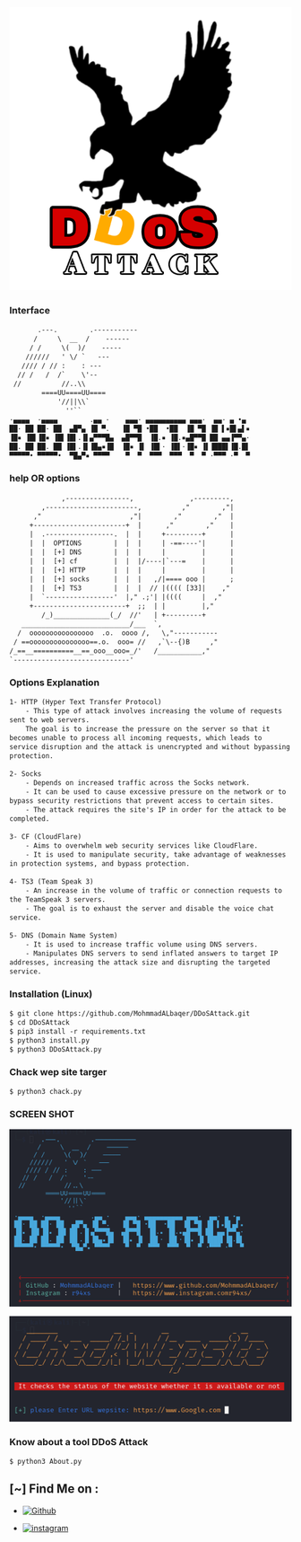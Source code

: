 ![Logo](Logo.png)


### Interface

```
       .---.        .-----------
      /     \  __  /    ------
     / /     \(  )/    -----
    //////   ' \/ `   ---
   //// / // :    : ---
  // /   /  /`    \'--
 //          //..\\
        ====UU====UU====
            '//||\\`
              ''``
·▄▄▄▄  ·▄▄▄▄        .▄▄ ·    ▄▄▄· ▄▄▄▄▄▄▄▄▄▄ ▄▄▄·  ▄▄· ▄ •▄ 
██· ██ ██· ██  ▄█▀▄ ▐█ ▀.   ▐█ ▀█ •██  •██  ▐█ ▀█ ▐█ ▌▪█▌▄▌▪
▐█▪ ▐█▌▐█▪ ▐█▌▐█▌.▐▌▄▀▀▀█▄  ▄█▀▀█  ▐█.▪ ▐█.▪▄█▀▀█ ██ ▄▄▐▀▀▄·
██. ██ ██. ██ ▐█▌.▐▌▐█▄▪▐█  ▐█▪ ▐▌ ▐█▌· ▐█▌·▐█▪ ▐▌▐███▌▐█.█▌
▀▀▀▀▀• ▀▀▀▀▀•  ▀█▄▀▪ ▀▀▀▀    ▀  ▀  ▀▀▀  ▀▀▀  ▀  ▀ ·▀▀▀ ·▀  ▀

```




### help OR options

```
             ,----------------,              ,---------,
        ,-----------------------,          ,"        ,"|
      ,"                      ,"|        ,"        ,"  |
     +-----------------------+  |      ,"        ,"    |
     |  .-----------------.  |  |     +---------+      |
     |  |  OPTIONS        |  |  |     | -==----'|      |
     |  |  [+] DNS        |  |  |     |         |      |
     |  |  [+] cf         |  |  |/----|`---=    |      |
     |  |  [+] HTTP       |  |  |     |         |      |
     |  |  [+] socks      |  |  |   ,/|==== ooo |      ;
     |  |  [+] TS3        |  |  |  // |(((( [33]|    ,"
     |  `-----------------'  |," .;'| |((((     |  ,"
     +-----------------------+  ;;  | |         |,"
        /_)______________(_/  //'   | +---------+
   ___________________________/___  `,
  /  oooooooooooooooo  .o.  oooo /,   \,"-----------
 / ==ooooooooooooooo==.o.  ooo= //   ,`\--{)B     ,"
/_==__==========__==_ooo__ooo=_/'   /___________,"
`-----------------------------'
```



### Options Explanation
```
1- HTTP (Hyper Text Transfer Protocol)
    - This type of attack involves increasing the volume of requests sent to web servers.
    The goal is to increase the pressure on the server so that it becomes unable to process all incoming requests, which leads to service disruption and the attack is unencrypted and without bypassing protection.

2- Socks
    - Depends on increased traffic across the Socks network.
    - It can be used to cause excessive pressure on the network or to bypass security restrictions that prevent access to certain sites.
    - The attack requires the site's IP in order for the attack to be completed.

3- CF (CloudFlare)
    - Aims to overwhelm web security services like CloudFlare.
    - It is used to manipulate security, take advantage of weaknesses in protection systems, and bypass protection.

4- TS3 (Team Speak 3)
    - An increase in the volume of traffic or connection requests to the TeamSpeak 3 servers.
    - The goal is to exhaust the server and disable the voice chat service.

5- DNS (Domain Name System)
    - It is used to increase traffic volume using DNS servers.
    - Manipulates DNS servers to send inflated answers to target IP addresses, increasing the attack size and disrupting the targeted service.
```




### Installation (Linux)

```
$ git clone https://github.com/MohmmadALbaqer/DDoSAttack.git
$ cd DDoSAttack
$ pip3 install -r requirements.txt
$ python3 install.py
$ python3 DDoSAttack.py

```


### Chack wep site targer
```
$ python3 chack.py
```



### SCREEN SHOT
![Logo](DDoS.png)


![Logo](chack.png)






### Know about a tool DDoS Attack
```
$ python3 About.py
```

## [~] Find Me on :

- [![Github](https://img.shields.io/badge/Github-MohnnadALbaqer-green?style=for-the-badge&logo=github)](https://github.com/MohmmadALbaqer)


- [![instagram](https://img.shields.io/badge/Instagram-r94xs-green?style=for-the-badge&logo=instagram)](https://instagram.com/r94xs)

